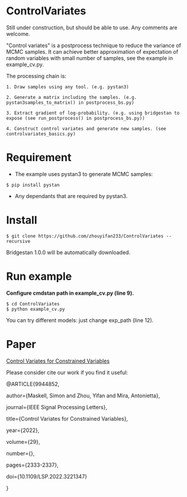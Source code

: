 # ControlVariates
Still under construction, but should be able to use. Any comments are welcome.


"Control variates" is a postprocess technique to reduce the variance of MCMC samples. It can achieve better approximation of expectation of random variables with small number of samples, see the example in example_cv.py.

The processing chain is:

```
1. Draw samples using any tool. (e.g. pystan3)

2. Generate a matrix including the samples. (e.g. pystan3samples_to_matrix() in postprocess_bs.py)

3. Extract gradient of log-probability. (e.g. using bridgestan to expose (see run_postprocess() in postprocess_bs.py))

4. Construct control variates and generate new samples. (see controlvariates_basics.py)
```

# Requirement

- The example uses pystan3 to generate MCMC samples:

```shell
$ pip install pystan
```

- Any dependants that are required by pystan3.

# Install

```shell
$ git clone https://github.com/zhouyifan233/ControlVariates --recursive
```

Bridgestan 1.0.0 will be automatically downloaded.

# Run example

**Configure cmdstan path in example_cv.py (line 9).**

```shell
$ cd ControlVariates
$ python example_cv.py
```

You can try different models: just change exp_path (line 12).

# Paper
[Control Variates for Constrained Variables](https://ieeexplore.ieee.org/document/9944852)


Please consider cite our work if you find it useful:

@ARTICLE{9944852,

  author={Maskell, Simon and Zhou, Yifan and Mira, Antonietta},

  journal={IEEE Signal Processing Letters}, 

  title={Control Variates for Constrained Variables}, 

  year={2022},

  volume={29},

  number={},

  pages={2333-2337},

  doi={10.1109/LSP.2022.3221347}
  
  }



